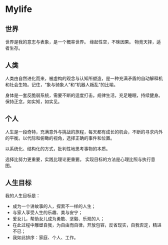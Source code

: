 # Mylife

## 世界
世界是我的意志与表象，是一个概率世界。
缘起性空，不昧因果。
物竞天择，适者生存。

## 人类
人类由自然进化而来，被虚构的观念与认知所塑造，是一种充满矛盾的自动解释机和社会生物。记住，“象与骑象人”和“机器人叛乱”的比喻。

身体是一套反脆弱系统，需要不断的适度打击。规律生活，充足睡眠，持续健身。保持正念，如实知，如实见。

## 个人
人生是一段奇特，充满意外与挑战的旅程，每天都有成长的机会，不断的寻求内外的平衡。以代际和俯瞰的视角，选择正确的事件和位置。

以系统化、结构化的方式，批判性地思考事物的本质。

选择比努力更重要，实践比理论更重要。
实现目标的方法是心理比照与执行意图。

## 人生目标
我的人生目标是：
* 成为一个讲故事的人，探索不一样的人生；
* 与家人享受人生的乐趣、美与安宁；
* 爱女儿，帮助女儿成为勇敢、坚毅、乐观的人；
* 在此过程中雕塑自我，为自由而自律，开放包容，反省现实，自我否定，精进不已；
* 我如此排序：家庭、个人、工作。
